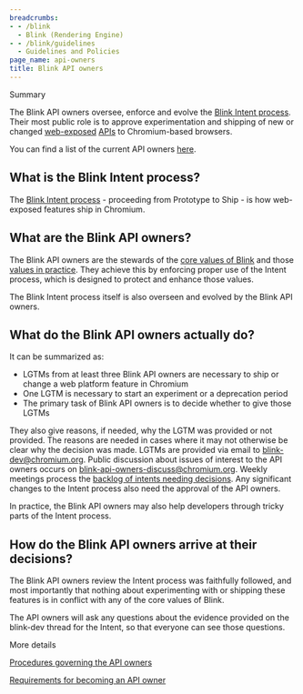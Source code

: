 ```yaml
---
breadcrumbs:
- - /blink
  - Blink (Rendering Engine)
- - /blink/guidelines
  - Guidelines and Policies
page_name: api-owners
title: Blink API owners
---
```


Summary

The Blink API owners oversee, enforce and evolve the [Blink Intent
process](/blink/launching-features). Their most public role is to approve
experimentation and shipping of new or changed
[web-exposed](/blink/guidelines/web-exposed)
[APIs](https://chromestatus.com/features) to Chromium-based browsers.

You can find a list of the current API owners
[here](https://source.chromium.org/chromium/chromium/src/+/main:third_party/blink/API_OWNERS).

## What is the Blink Intent process?

The [Blink Intent process](/blink/launching-features) - proceeding from
Prototype to Ship - is how web-exposed features ship in Chromium.

## What are the Blink API owners?

The Blink API owners are the stewards of the [core values of
Blink](/blink/guidelines/values) and those [values in
practice](/blink/guidelines/web-platform-changes-guidelines). They achieve this
by enforcing proper use of the Intent process, which is designed to protect and
enhance those values.

The Blink Intent process itself is also overseen and evolved by the Blink API
owners.

## What do the Blink API owners actually do?

It can be summarized as:

*   LGTMs from at least three Blink API owners are necessary to ship or
            change a web platform feature in Chromium
*   One LGTM is necessary to start an experiment or a deprecation period
*   The primary task of Blink API owners is to decide whether to give
            those LGTMs

They also give reasons, if needed, why the LGTM was provided or not provided.
The reasons are needed in cases where it may not otherwise be clear why the
decision was made. LGTMs are provided via email to
[blink-dev@chromium.org](https://groups.google.com/a/chromium.org/g/blink-dev).
Public discussion about issues of interest to the API owners occurs on
[blink-api-owners-discuss@chromium.org](https://groups.google.com/a/chromium.org/g/blink-api-owners-discuss).
Weekly meetings process the [backlog of intents needing
decisions](https://docs.google.com/spreadsheets/d/1pvXEMD5pRioognaqEzglS-4ZBSQ_YmzL8Fiz7yt4Bb4/edit#gid=0&fvid=1112765777).
Any significant changes to the Intent process also need the approval of the API
owners.

In practice, the Blink API owners may also help developers through tricky parts
of the Intent process.

## How do the Blink API owners arrive at their decisions?

The Blink API owners review the Intent process was faithfully followed, and most
importantly that nothing about experimenting with or shipping these features is
in conflict with any of the core values of Blink.

The API owners will ask any questions about the evidence provided on the
blink-dev thread for the Intent, so that everyone can see those questions.

More details

[Procedures governing the API owners](/blink/guidelines/api-owners/procedures)

[Requirements for becoming an API
owner](/blink/guidelines/api-owners/requirements)